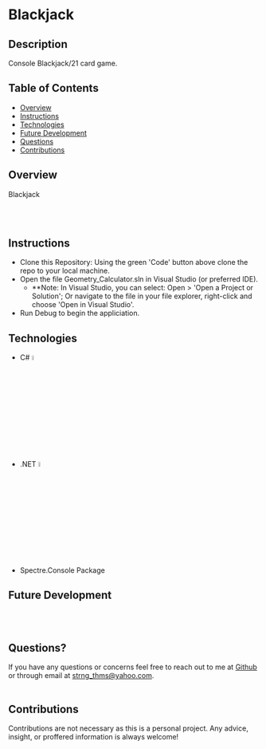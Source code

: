 # Blackjack

## Description

Console Blackjack/21 card game.

## Table of Contents

- [Overview](#overview)
- [Instructions](#instructions)
- [Technologies](#technologies)
- [Future Development](#future-development)
- [Questions](#questions)
- [Contributions](#contributions)

## Overview

Blackjack

  <br></br>

## Instructions

- Clone this Repository:  Using the green 'Code' button above clone the repo to your local machine.
- Open the file Geometry_Calculator.sln in Visual Studio (or preferred IDE).
    * **Note: In Visual Studio, you can select: Open > 'Open a Project or Solution'; 
              Or navigate to the file in your file explorer, right-click and choose 'Open in Visual Studio'.
- Run Debug to begin the appliciation.
       

## Technologies

- C# <img src="https://cdn.jsdelivr.net/gh/devicons/devicon/icons/csharp/csharp-original.svg" alt="C sharp" width="5%" />      

- .NET <img src="https://cdn.jsdelivr.net/gh/devicons/devicon/icons/dotnetcore/dotnetcore-original.svg" alt="dot Net" width="5%" />

- Spectre.Console Package
          

## Future Development

  <br></br>

## Questions?

If you have any questions or concerns feel free to reach out to me at [Github](https://github.com/ThomasStrong) or through email at <strng_thms@yahoo.com>.
<br></br>

## Contributions

Contributions are not necessary as this is a personal project.  Any advice, insight, or proffered information is always welcome!